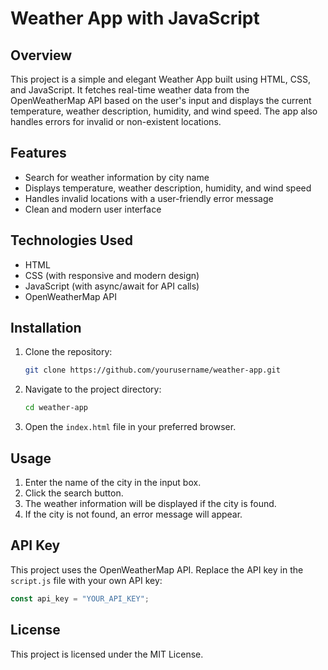 # Weather App with JavaScript

## Overview
This project is a simple and elegant Weather App built using HTML, CSS, and JavaScript. It fetches real-time weather data from the OpenWeatherMap API based on the user's input and displays the current temperature, weather description, humidity, and wind speed. The app also handles errors for invalid or non-existent locations.

## Features
- Search for weather information by city name
- Displays temperature, weather description, humidity, and wind speed
- Handles invalid locations with a user-friendly error message
- Clean and modern user interface

## Technologies Used
- HTML
- CSS (with responsive and modern design)
- JavaScript (with async/await for API calls)
- OpenWeatherMap API

## Installation
1. Clone the repository:
   ```bash
   git clone https://github.com/yourusername/weather-app.git
   ```
2. Navigate to the project directory:
   ```bash
   cd weather-app
   ```
3. Open the `index.html` file in your preferred browser.

## Usage
1. Enter the name of the city in the input box.
2. Click the search button.
3. The weather information will be displayed if the city is found.
4. If the city is not found, an error message will appear.

## API Key
This project uses the OpenWeatherMap API. Replace the API key in the `script.js` file with your own API key:
```javascript
const api_key = "YOUR_API_KEY";
```

## License
This project is licensed under the MIT License.

